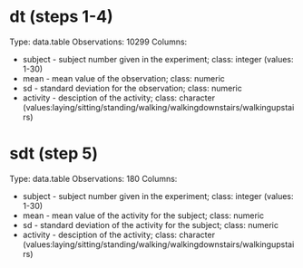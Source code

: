 # dt (steps 1-4)
Type: data.table
Observations: 10299
Columns:
* subject - subject number given in the experiment; class: integer (values: 1-30)
* mean - mean value of the observation; class: numeric
* sd - standard deviation for the observation; class: numeric
* activity - desciption of the activity; class: character (values:laying/sitting/standing/walking/walkingdownstairs/walkingupstairs)

# sdt (step 5)
Type: data.table
Observations: 180
Columns:
* subject - subject number given in the experiment; class: integer (values: 1-30)
* mean - mean value of the activity for the subject; class: numeric
* sd - standard deviation of the activity for the subject; class: numeric
* activity - desciption of the activity; class: character (values:laying/sitting/standing/walking/walkingdownstairs/walkingupstairs)
